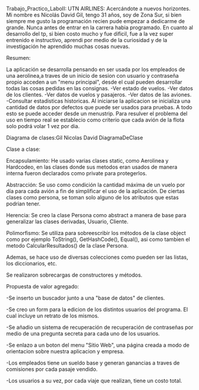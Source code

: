 Trabajo_Practico_LaboII: UTN AIRLINES: Acercándote a nuevos horizontes.
Mi nombre es Nicolás David Gil, tengo 31 años, soy de Zona Sur, si bien siempre me gusto la programación recien pude empezar a dedicarme de grande. Nunca antes de entrar en la carrera habia programado. En cuanto al desarrollo del tp, si bien costo mucho y fue dificil, fue a la vez super entrenido e instructivo, aprendi por medio de la curiosidad y de la investigación he aprendido muchas cosas nuevas.

Resumen:

La aplicación se desarrolla pensando en ser usada por los empleados de una aerolinea,a traves de un inicio de sesion con usuario y contraseña propio acceden a un "menu principal", desde el cual pueden desarrollar todas las cosas pedidas en las consignas. -Ver estado de vuelos. -Ver datos de los clientes. -Ver datos de vuelos y pasajeros. -Ver datos de las aviones. -Consultar estadisticas historicas. Al iniciarse la aplicacion se inicializa una cantidad de datos por defectos que puede ser usados para pruebas. A todo esto se puede acceder desde un menustrip. Para resulver el problema del uso en tiempo real se establecio como criterio que cada avión de la flota solo podrá volar 1 vez por dia.

Diagrama de clases:Gil Nicolas David DiagramaDeClase

Clase a clase:

Encapsulamiento: He usado varias clases static, como Aerolinea y Hardcodeo, en las clases donde sus metodos eran usados de manera interna fueron declarados como private para protegerlos.

Abstracción: Se uso como condición la cantidad máxima de un vuelo por día para cada avión a fin de simplificar el uso de la aplicación. De ciertas clases como persona, se toman solo alguno de los atributos que estas podrian tener.

Herencia: Se creo la clase Persona como abstract a manera de base para generalizar las clases derivadas, Usuario, Cliente.

Polimorfismo: Se utiliza para sobreescribir los métodos de la clase object como por ejemplo ToString(), GetHashCode(), Equal(), asi como tambien el metodo CalcularResultados() de la clase Persona.

Ademas, se hace uso de diversas colecciones como pueden ser las listas, los diccionarios, etc.

Se realizaron sobrecargas de constructores y métodos.

Propuesta de valor agregado:

-Se inserto un buscador junto a una "base de datos" de clientes.

-Se creo un form para la edicion de los distintos usuarios del programa. El cual incluye un retrato de los mismos.

-Se añadio un sistema de recuperación de recuperación de contraseñas por medio de una pregunta secreta para cada uno de los usuarios.

-Se enlazo a un boton del menu "Sitio Web", una página creada a modo de orientacion sobre nuestra aplicacion y empresa.

-Los empleados tiene un sueldo base y generan ganancias a traves de comisiones por cada pasaje vendido.

-Los usuarios a su vez, por cada viaje que realizan, tiene un costo total.
